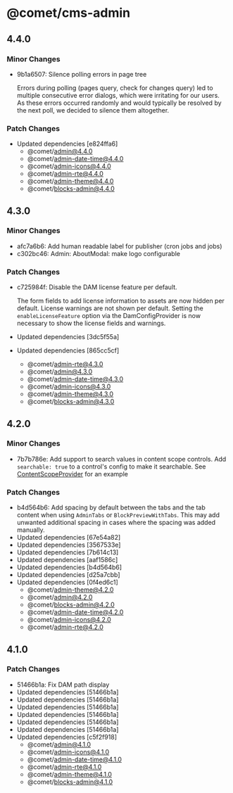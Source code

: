 # @comet/cms-admin

## 4.4.0

### Minor Changes

-   9b1a6507: Silence polling errors in page tree

    Errors during polling (pages query, check for changes query) led to multiple consecutive error dialogs, which were irritating for our users. As these errors occurred randomly and would typically be resolved by the next poll, we decided to silence them altogether.

### Patch Changes

-   Updated dependencies [e824ffa6]
    -   @comet/admin@4.4.0
    -   @comet/admin-date-time@4.4.0
    -   @comet/admin-icons@4.4.0
    -   @comet/admin-rte@4.4.0
    -   @comet/admin-theme@4.4.0
    -   @comet/blocks-admin@4.4.0

## 4.3.0

### Minor Changes

-   afc7a6b6: Add human readable label for publisher (cron jobs and jobs)
-   c302bc46: Admin: AboutModal: make logo configurable

### Patch Changes

-   c725984f: Disable the DAM license feature per default.

    The form fields to add license information to assets are now hidden per default. License warnings are not shown per default.
    Setting the `enableLicenseFeature` option via the DamConfigProvider is now necessary to show the license fields and warnings.

-   Updated dependencies [3dc5f55a]
-   Updated dependencies [865cc5cf]
    -   @comet/admin-rte@4.3.0
    -   @comet/admin@4.3.0
    -   @comet/admin-date-time@4.3.0
    -   @comet/admin-icons@4.3.0
    -   @comet/admin-theme@4.3.0
    -   @comet/blocks-admin@4.3.0

## 4.2.0

### Minor Changes

-   7b7b786e: Add support to search values in content scope controls. Add `searchable: true` to a control's config to make it searchable. See [ContentScopeProvider](demo/admin/src/common/ContentScopeProvider.tsx) for an example

### Patch Changes

-   b4d564b6: Add spacing by default between the tabs and the tab content when using `AdminTabs` or `BlockPreviewWithTabs`. This may add unwanted additional spacing in cases where the spacing was added manually.
-   Updated dependencies [67e54a82]
-   Updated dependencies [3567533e]
-   Updated dependencies [7b614c13]
-   Updated dependencies [aaf1586c]
-   Updated dependencies [b4d564b6]
-   Updated dependencies [d25a7cbb]
-   Updated dependencies [0f4ed6c1]
    -   @comet/admin-theme@4.2.0
    -   @comet/admin@4.2.0
    -   @comet/blocks-admin@4.2.0
    -   @comet/admin-date-time@4.2.0
    -   @comet/admin-icons@4.2.0
    -   @comet/admin-rte@4.2.0

## 4.1.0

### Patch Changes

-   51466b1a: Fix DAM path display
-   Updated dependencies [51466b1a]
-   Updated dependencies [51466b1a]
-   Updated dependencies [51466b1a]
-   Updated dependencies [51466b1a]
-   Updated dependencies [51466b1a]
-   Updated dependencies [51466b1a]
-   Updated dependencies [c5f2f918]
    -   @comet/admin@4.1.0
    -   @comet/admin-icons@4.1.0
    -   @comet/admin-date-time@4.1.0
    -   @comet/admin-rte@4.1.0
    -   @comet/admin-theme@4.1.0
    -   @comet/blocks-admin@4.1.0

